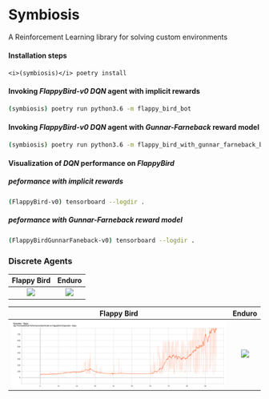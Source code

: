 # Symbiosis
A Reinforcement Learning library for solving custom environments 

#### Installation steps
```
<i>(symbiosis)</i> poetry install
```

#### Invoking <i>FlappyBird-v0</i> <i>DQN</i> agent with implicit rewards
```bash
(symbiosis) poetry run python3.6 -m flappy_bird_bot
```

#### Invoking <i>FlappyBird-v0</i> <i>DQN</i> agent with <i>Gunnar-Farneback</i> reward model
```bash
(symbiosis) poetry run python3.6 -m flappy_bird_with_gunnar_farneback_bot
```

#### Visualization of <i>DQN</i> performance on <i>FlappyBird</i>
##### peformance with implicit rewards
```bash
(FlappyBird-v0) tensorboard --logdir .
```
##### peformance with <i>Gunnar-Farneback</i> reward model
```bash
(FlappyBirdGunnarFaneback-v0) tensorboard --logdir .
```

### Discrete Agents
Flappy Bird             |  Enduro
:-------------------------:|:-------------------------:
![](artifacts/flappy.gif)  |  ![](artifacts/enduro.gif)

Flappy Bird             |  Enduro
:-------------------------:|:-------------------------:
![](artifacts/flappy.png)  |  ![](artifacts/enduro.png)
